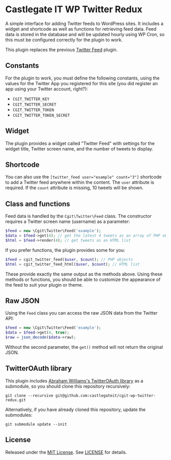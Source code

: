 # Castlegate IT WP Twitter Redux #

A simple interface for adding Twitter feeds to WordPress sites. It includes a widget and shortcode as well as functions for retrieving feed data. Feed data is stored in the database and will be updated hourly using WP Cron, so this must be configured correctly for the plugin to work.

This plugin replaces the previous [Twitter Feed](https://github.com/castlegateit/cgit-wp-twitter) plugin.

## Constants ##

For the plugin to work, you must define the following constants, using the values for the Twitter App you registered for this site (you did register an app using your Twitter account, right?):

*   `CGIT_TWITTER_KEY`
*   `CGIT_TWITTER_SECRET`
*   `CGIT_TWITTER_TOKEN`
*   `CGIT_TWITTER_TOKEN_SECRET`

## Widget ##

The plugin provides a widget called "Twitter Feed" with settings for the widget title, Twitter screen name, and the number of tweets to display.

## Shortcode ##

You can also use the `[twitter_feed user="example" count="3"]` shortcode to add a Twitter feed anywhere within the content. The `user` attribute is required. If the `count` attribute is missing, 10 tweets will be shown.

## Class and functions ##

Feed data is handled by the `Cgit\Twitter\Feed` class. The constructor requires a Twitter screen name (username) as a parameter:

~~~ php
$feed = new \Cgit\Twitter\Feed('example');
$data = $feed->get(4); // get the latest 4 tweets as an array of PHP objects
$html = $feed->render(4); // get tweets as an HTML list
~~~

If you prefer functions, the plugin provides some for you:

~~~ php
$feed = cgit_twitter_feed($user, $count); // PHP objects
$html = cgit_twitter_feed_html($user, $count); // HTML list
~~~

These provide exactly the same output as the methods above. Using these methods or functions, you should be able to customize the appearance of the feed to suit your plugin or theme.

## Raw JSON ##

Using the `Feed` class you can access the raw JSON data from the Twitter API:

~~~ php
$feed = new \Cgit\Twitter\Feed('example');
$data = $feed->get(4, true);
$raw = json_decode($data->raw);
~~~

Without the second parameter, the `get()` method will not return the original JSON.

## TwitterOAuth library

This plugin includes [Abraham Williams's TwitterOAuth library](https://github.com/abraham/twitteroauth/) as a submodule, so you should clone this repository recursively:

    git clone --recursive git@github.com:castlegateit/cgit-wp-twitter-redux.git

Alternatively, if you have already cloned this repository, update the submodules:

    git submodule update --init

## License

Released under the [MIT License](https://opensource.org/licenses/MIT). See [LICENSE](LICENSE) for details.
